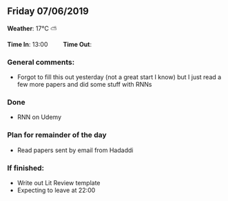 ## Friday 07/06/2019

**Weather**: 17°C :partly_sunny:   

**Time In**: 13:00  &nbsp;   &nbsp;   &nbsp;   &nbsp;   **Time Out**: 



### General comments:
* Forgot to fill this out yesterday (not a great start I know) but I just read a few more papers and did some stuff with RNNs

### Done
* RNN on Udemy 

### Plan for remainder of the day
* Read papers sent by email from Hadaddi

### If finished:
* Write out Lit Review template
* Expecting to leave at 22:00

